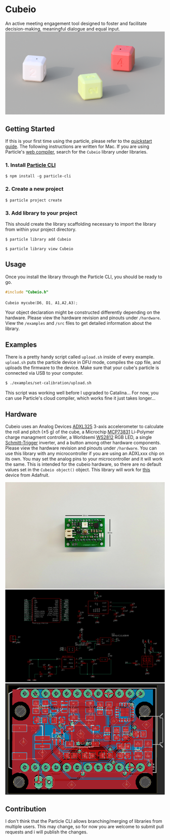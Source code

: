 # Cubeio
An active meeting engagement tool designed to foster and facilitate decision-making, meaningful dialogue and equal input.
![alt text](media/cubeio.png "Cubeio")

## Getting Started
If this is your first time using the particle, please refer to the [quickstart guide](https://docs.particle.io/quickstart/photon/). The following instructions are written for Mac. If you are using Particle's [web compiler](build.particle.io), search for the `Cubeio` library under libraries. 

### 1. Install [Particle CLI](https://docs.particle.io/tutorials/developer-tools/cli/)

```
$ npm install -g particle-cli
```

### 2. Create a new project

```
$ particle project create
```

### 3. Add library to your project
This should create the library scaffolding necessary to import the library from within your project directory. 

```
$ particle library add Cubeio
```

```
$ particle library view Cubeio
```

## Usage
Once you install the library through the Particle CLI, you should be ready to go.
```c++
#include "Cubeio.h"

Cubeio mycube(D6, D1, A1,A2,A3);
```
Your object declaration might be constructed differently depending on the hardware. Please view the hardware revision and pinouts under `/hardware`.
View the `/examples` and `/src` files to get detailed information about the library.

## Examples
There is a pretty handy script called `upload.sh` inside of every example. `upload.sh` puts the particle device in DFU mode, compiles the cpp file, and uploads the firmware to the device. Make sure that your cube's particle is connected via USB to your computer.
```bash
$ ./examples/set-calibration/upload.sh
```
This script was working well before I upgraded to Catalina... For now, you can use Particle's cloud compiler, which works fine it just takes longer... 

## Hardware
Cubeio uses an Analog Devices [ADXL325](https://www.analog.com/media/en/technical-documentation/data-sheets/ADXL325.pdf) 3-axis accelerometer to calculate the roll and pitch (±5 g) of the cube, a Microchip [MCP73831](http://ww1.microchip.com/downloads/en/DeviceDoc/20001984g.pdf) Li-Polymer charge managment controller, a Worldsemi [WS2812](https://cdn-shop.adafruit.com/datasheets/WS2812.pdf) RGB LED, a single [Schmitt-Trigger](https://datasheet.lcsc.com/szlcsc/ON-Semicon-ON-MC74VHC1G14DTT1G_C242264.pdf) inverter, and a button among other hardware components.
Please view the hardware revision and pinouts under `/hardware`.
You can use this library with any microcontroller if you are using an ADXLxxx chip on its own. You may set the analog pins to your microcontroller and it will work the same. This is intended for the cubeio hardware, so there are no default values set in the `Cubeio object()` object. This library will work for [this](https://www.adafruit.com/product/163?gclid=Cj0KCQiAsdHhBRCwARIsAAhRhsntpFeWXqwBWQDJkoI_y_3HMDCfFyTddMOHF4XVeO5FmmmDFF6SohgaAoF2EALw_wcB) device from Adafruit.

![alt text](media/pcb.jpg "pcb")
![alt text](media/pcb-schem.png "pcb")
![alt text](media/pcb-brd.png "pcb")

## Contribution
I don't think that the Particle CLI allows branching/merging of libraries from multiple users. This may change, so for now you are welcome to submit pull requests and i will publish the changes.